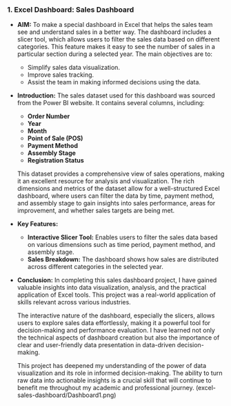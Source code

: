 ### 1. **Excel Dashboard: Sales Dashboard**
   - **AIM:** 
     To make a special dashboard in Excel that helps the sales team see and understand sales in a better way. The dashboard includes a slicer tool, which allows users to filter the sales data based on different categories. This feature makes it easy to see the number of sales in a particular section during a selected year. The main objectives are to:
     - Simplify sales data visualization.
     - Improve sales tracking.
     - Assist the team in making informed decisions using the data.

   - **Introduction:**
     The sales dataset used for this dashboard was sourced from the Power BI website. It contains several columns, including:
     - **Order Number**
     - **Year**
     - **Month**
     - **Point of Sale (POS)**
     - **Payment Method**
     - **Assembly Stage**
     - **Registration Status**

     This dataset provides a comprehensive view of sales operations, making it an excellent resource for analysis and visualization. The rich dimensions and metrics of the dataset allow for a well-structured Excel dashboard, where users can filter the data by time, payment method, and assembly stage to gain insights into sales performance, areas for improvement, and whether sales targets are being met.

   - **Key Features:**
     - **Interactive Slicer Tool:** Enables users to filter the sales data based on various dimensions such as time period, payment method, and assembly stage.
     - **Sales Breakdown:** The dashboard shows how sales are distributed across different categories in the selected year.

   - **Conclusion:**
     In completing this sales dashboard project, I have gained valuable insights into data visualization, analysis, and the practical application of Excel tools. This project was a real-world application of skills relevant across various industries.

     The interactive nature of the dashboard, especially the slicers, allows users to explore sales data effortlessly, making it a powerful tool for decision-making and performance evaluation. I have learned not only the technical aspects of dashboard creation but also the importance of clear and user-friendly data presentation in data-driven decision-making.

     This project has deepened my understanding of the power of data visualization and its role in informed decision-making. The ability to turn raw data into actionable insights is a crucial skill that will continue to benefit me throughout my academic and professional journey.
   (excel-sales-dashboard/Dashboard1.png)

